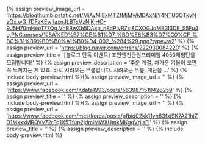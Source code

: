 {% assign preview_image_url = 'https://blogthumb.pstatic.net/MjAyMjExMTZfMjMy/MDAxNjY4NTU3OTkyNzQx.wG_fDFzKEwIlaxnJLBTxVzNjKjHO-9J5H70mHeoT77Qg.VhBBwXh5DAxp_n8dPIvR7xi8CXOGJoMB3I3DE_S5Fu4g.PNG.onrsns/%BA%ED%B7%CE%B1%D7_%BD%E6%B3%D7%C0%CF_%BC%B1%B9%B0%B0%A1%B0%D4-002_%284%29.png?type=w2' %}
{% assign preview_url = 'https://blog.naver.com/onrsns/222930084220' %}
{% assign preview_title = '[블로그 단독 이벤트] 조인엔천관원프리미엄 4050체험단을 모집합니다!' %}
{% assign preview_description = '추운 계절, 차가운 겨울이 오면 꼭 느껴지는 게 있죠. 바로 시려오는 무릎입니다. 시려오는 무릎, 계단을 ...' %}
{% include body-preview.html %}{% assign preview_image_url = '' %}
{% assign preview_url = 'https://www.facebook.com/Kdata1993/posts/5639871519426259' %}
{% assign preview_title = '' %}
{% assign preview_description = '' %}
{% include body-preview.html %}{% assign preview_image_url = '' %}
{% assign preview_url = 'https://www.facebook.com/mcstkorea/posts/pfbid02kk11yh63fxjSK7A21hjZD1MkxxMRQVv72rFq1X5Tfup2jdmiMWXUmkMKgqVrjjsFl' %}
{% assign preview_title = '' %}
{% assign preview_description = '' %}
{% include body-preview.html %}